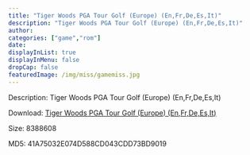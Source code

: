 ```yaml
---
title: "Tiger Woods PGA Tour Golf (Europe) (En,Fr,De,Es,It)"
description: "Tiger Woods PGA Tour Golf (Europe) (En,Fr,De,Es,It)"
author: 
categories: ["game","rom"]
date: 
displayInList: true
displayInMenu: false
dropCap: false
featuredImage: /img/miss/gamemiss.jpg
---
```


Description: Tiger Woods PGA Tour Golf (Europe) (En,Fr,De,Es,It)

Download: <a style="text-decoration:underline;" href="https://mega.nz/#!2KgEgKTL!NCbudb2j3nSTIwzwrnffWIL0AXaM7AZKc1viRkOm9-w" target = "_blank" rel = "nofollow" > Tiger Woods PGA Tour Golf (Europe) (En,Fr,De,Es,It)</a>

Size: 8388608

MD5: 41A75032E074D588CD043CDD73BD9019

